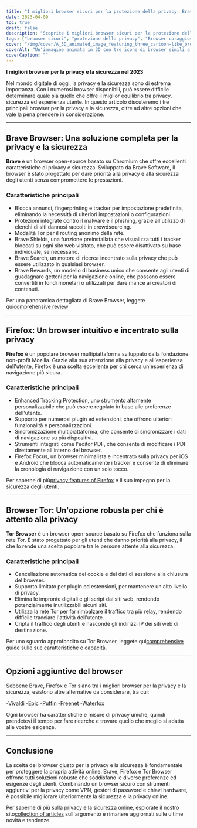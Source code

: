 ```yaml
---
title: "I migliori browser sicuri per la protezione della privacy: Brave, Firefox e Tor"
date: 2023-04-09
toc: true
draft: false
description: "Scoprite i migliori browser sicuri per la protezione della privacy, tra cui Brave, Firefox e Tor, e scoprite le loro caratteristiche e i loro vantaggi."
tags: ["browser sicuri", "protezione della privacy", "Browser coraggioso", "Firefox", "Tor", "sicurezza online", "privacy in internet", "Caratteristiche del browser", "blocco degli annunci", "protezione della tracciabilità", "open-source", "multipiattaforma", "Focus su Firefox", "Rete Tor", "browser alternativi", "Vivaldi", "Epico", "Puffin", "Waterfox"]
cover: "/img/cover/A_3D_animated_image_featuring_three_cartoon-like_browser.png"
coverAlt: "Un'immagine animata in 3D con tre icone di browser simili a cartoni animati, Brave, Firefox e Tor, circondate da uno scudo che simboleggia la protezione della privacy, con un lucchetto in cima."
coverCaption: ""
---
```


**I migliori browser per la privacy e la sicurezza nel 2023**

Nel mondo digitale di oggi, la privacy e la sicurezza sono di estrema importanza. Con i numerosi browser disponibili, può essere difficile determinare quale sia quello che offre il miglior equilibrio tra privacy, sicurezza ed esperienza utente. In questo articolo discuteremo i tre principali browser per la privacy e la sicurezza, oltre ad altre opzioni che vale la pena prendere in considerazione.

______

## Brave Browser: Una soluzione completa per la privacy e la sicurezza

**Brave** è un browser open-source basato su Chromium che offre eccellenti caratteristiche di privacy e sicurezza. Sviluppato da Brave Software, il browser è stato progettato per dare priorità alla privacy e alla sicurezza degli utenti senza compromettere le prestazioni.

### Caratteristiche principali

- Blocca annunci, fingerprinting e tracker per impostazione predefinita, eliminando la necessità di ulteriori impostazioni o configurazioni.
- Protezioni integrate contro il malware e il phishing, grazie all'utilizzo di elenchi di siti dannosi raccolti in crowdsourcing.
- Modalità Tor per il routing anonimo della rete.
- Brave Shields, una funzione preinstallata che visualizza tutti i tracker bloccati su ogni sito web visitato, che può essere disattivato su base individuale, se necessario.
- Brave Search, un motore di ricerca incentrato sulla privacy che può essere utilizzato in qualsiasi browser.
- Brave Rewards, un modello di business unico che consente agli utenti di guadagnare gettoni per la navigazione online, che possono essere convertiti in fondi monetari o utilizzati per dare mance ai creatori di contenuti.

Per una panoramica dettagliata di Brave Browser, leggete qui[comprehensive review](https://zapier.com/blog/brave-browser-review/)

______

## Firefox: Un browser intuitivo e incentrato sulla privacy

**Firefox** è un popolare browser multipiattaforma sviluppato dalla fondazione non-profit Mozilla. Grazie alla sua attenzione alla privacy e all'esperienza dell'utente, Firefox è una scelta eccellente per chi cerca un'esperienza di navigazione più sicura.

### Caratteristiche principali

- Enhanced Tracking Protection, uno strumento altamente personalizzabile che può essere regolato in base alle preferenze dell'utente.
- Supporto per numerosi plugin ed estensioni, che offrono ulteriori funzionalità e personalizzazioni.
- Sincronizzazione multipiattaforma, che consente di sincronizzare i dati di navigazione su più dispositivi.
- Strumenti integrati come l'editor PDF, che consente di modificare i PDF direttamente all'interno del browser.
- Firefox Focus, un browser minimalista e incentrato sulla privacy per iOS e Android che blocca automaticamente i tracker e consente di eliminare la cronologia di navigazione con un solo tocco.

Per saperne di più[privacy features of Firefox](https://support.mozilla.org/en-US/kb/firefox-privacy-and-security-features) e il suo impegno per la sicurezza degli utenti.

______

## Browser Tor: Un'opzione robusta per chi è attento alla privacy

**Tor Browser** è un browser open-source basato su Firefox che funziona sulla rete Tor. È stato progettato per gli utenti che danno priorità alla privacy, il che lo rende una scelta popolare tra le persone attente alla sicurezza.

### Caratteristiche principali

- Cancellazione automatica dei cookie e dei dati di sessione alla chiusura del browser.
- Supporto limitato per plugin ed estensioni, per mantenere un alto livello di privacy.
- Elimina le impronte digitali e gli script dai siti web, rendendo potenzialmente inutilizzabili alcuni siti.
- Utilizza la rete Tor per far rimbalzare il traffico tra più relay, rendendo difficile tracciare l'attività dell'utente.
- Cripta il traffico degli utenti e nasconde gli indirizzi IP dei siti web di destinazione.

Per uno sguardo approfondito su Tor Browser, leggete qui[comprehensive guide](https://restoreprivacy.com/tor/) sulle sue caratteristiche e capacità.

______

## Opzioni aggiuntive del browser

Sebbene Brave, Firefox e Tor siano tra i migliori browser per la privacy e la sicurezza, esistono altre alternative da considerare, tra cui:

-[Vivaldi](https://vivaldi.com/)
-[Epic](https://www.epicbrowser.com/)
-[Puffin](https://www.puffin.com/)
-[Freenet](https://freenetproject.org/)
-[Waterfox](https://www.waterfox.net/)

Ogni browser ha caratteristiche e misure di privacy uniche, quindi prendetevi il tempo per fare ricerche e trovare quello che meglio si adatta alle vostre esigenze.

______

## Conclusione

La scelta del browser giusto per la privacy e la sicurezza è fondamentale per proteggere la propria attività online. Brave, Firefox e Tor Browser offrono tutti soluzioni robuste che soddisfano le diverse preferenze ed esigenze degli utenti. Combinando un browser sicuro con strumenti aggiuntivi per la privacy come VPN, gestori di password e chiavi hardware, è possibile migliorare ulteriormente la sicurezza e la privacy online.

Per saperne di più sulla privacy e la sicurezza online, esplorate il nostro sito[collection of articles](https://simeononsecurity.ch/search/?q=privacy+and+security) sull'argomento e rimanere aggiornati sulle ultime novità e tendenze.


